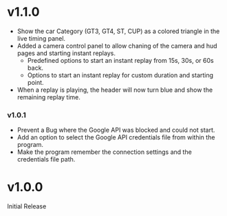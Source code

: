 # v1.1.0

* Show the car Category (GT3, GT4, ST, CUP) as a colored triangle in the live timing panel.
* Added a camera control panel to allow chaning of the camera and hud pages and starting instant replays.
  * Predefined options to start an instant replay from 15s, 30s, or 60s back.
  * Options to start an instant replay for custom duration and starting point.
* When a replay is playing, the header will now turn blue and show the remaining replay time.


### v1.0.1

* Prevent a Bug where the Google API was blocked and could not start.
* Add an option to select the Google API credentials file from within the program.
* Make the program remember the connection settings and the credentials file path.

# v1.0.0

Initial Release